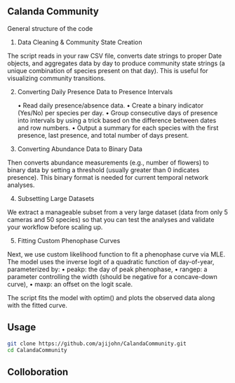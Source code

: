## Calanda Community

General structure of the code

1. Data Cleaning & Community State Creation

The script reads in your raw CSV file, converts date strings to proper Date objects, and aggregates data by day to produce community state strings (a unique combination of species present on that day). This is useful for visualizing community transitions.

2. Converting Daily Presence Data to Presence Intervals

	•	Read daily presence/absence data.
	•	Create a binary indicator (Yes/No) per species per day.
	•	Group consecutive days of presence into intervals by using a trick based on the difference between dates and row numbers.
	•	Output a summary for each species with the first presence, last presence, and total number of days present.

3. Converting Abundance Data to Binary Data

Then converts abundance measurements (e.g., number of flowers) to binary data by setting a threshold (usually greater than 0 indicates presence). This binary format is needed for current temporal network analyses.

4. Subsetting Large Datasets

We extract a manageable subset from a very large dataset (data from only 5 cameras and 50 species) so that you can test the analyses and validate your workflow before scaling up.

5. Fitting Custom Phenophase Curves

Next, we use custom likelihood function to fit a phenophase curve via MLE. The model uses the inverse logit of a quadratic function of day-of-year, parameterized by:
	•	peakp: the day of peak phenophase,
	•	rangep: a parameter controlling the width (should be negative for a concave-down curve),
	•	maxp: an offset on the logit scale.

The script fits the model with optim() and plots the observed data along with the fitted curve.

## Usage 
```bash
git clone https://github.com/ajijohn/CalandaCommunity.git
cd CalandaCommunity
```

## Colloboration 

